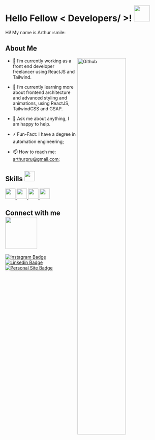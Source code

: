 <h1> Hello Fellow < Developers/ >! <img src = "https://raw.githubusercontent.com/MartinHeinz/MartinHeinz/master/wave.gif" width = 50px> </h1>
<p align='center'>

</p>
<div size='20px'> Hi! My name is Arthur :smile: 
</div>

<h2> About Me </h2>

<img width="55%" align="right" alt="Github" src="https://raw.githubusercontent.com/onimur/.github/master/.resources/git-header.svg" />


- 🔭 I’m currently working as a front end developer freelancer using ReactJS and Tailwind.

- 🌱 I’m currently learning more about frontend architecture and advanced styling and animations, using ReactJS, TailwindCSS and GSAP. 

- 💬 Ask me about anything, I am happy to help.
  
- ⚡️ Fun-Fact: I have a degree in automation engineering;
  
- 📫 How to reach me: arthurpru@gmail.com;

<h2> Skills <img src = "https://media2.giphy.com/media/QssGEmpkyEOhBCb7e1/giphy.gif?cid=ecf05e47a0n3gi1bfqntqmob8g9aid1oyj2wr3ds3mg700bl&rid=giphy.gif" width = 32px> </h2>
<a href='#' > <img width ='32px' src ='https://raw.githubusercontent.com/rahulbanerjee26/githubAboutMeGenerator/main/icons/reactjs.svg'> </a>
<a href='#' > <img width ='32px' src ='https://raw.githubusercontent.com/rahulbanerjee26/githubAboutMeGenerator/main/icons/javascript.svg'> </a>
<a href='#' > <img width ='32px' src ='https://raw.githubusercontent.com/rahulbanerjee26/githubAboutMeGenerator/main/icons/css.svg'> </a>
<a href='#' > <img width ='32px' src ='https://raw.githubusercontent.com/rahulbanerjee26/githubAboutMeGenerator/main/icons/html.svg'> </a>

  
<h2> Connect with me <img src='https://raw.githubusercontent.com/ShahriarShafin/ShahriarShafin/main/Assets/handshake.gif' width="100px"> </h2>
  
[![Instagram Badge](https://img.shields.io/badge/@arthurpru-2D425E?style=flat&labelColor=2D425E&logo=instagram&logoColor=white&link=)](https://www.instagram.com/arthurpru/)
[![Linkedin Badge](https://img.shields.io/badge/Arthur%20Prudente-2D425E?style=flat&logo=Linkedin&logoColor=white&link=https://www.linkedin.com/in/arthur-prudente-284932242/)](https://www.linkedin.com/in/arthur-prudente-284932242/) 
[![Personal Site Badge](https://img.shields.io/badge/arthurpr.tech-2D425E?style=flat&logo=devdotto&logoColor=white)](https://arthurpr.tech) 
